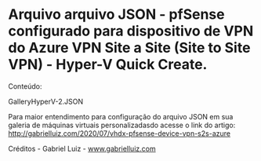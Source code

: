 # Arquivo arquivo JSON - pfSense configurado para dispositivo de VPN do Azure VPN Site a Site (Site to Site VPN) - Hyper-V Quick Create.

Conteúdo:

GalleryHyperV-2.JSON

Para maior entendimento para configuração do arquivo JSON em sua galeria de máquinas virtuais personalizadasdo acesse o link do artigo: http://gabrielluiz.com/2020/07/vhdx-pfsense-device-vpn-s2s-azure

Créditos - Gabriel Luiz - www.gabrielluiz.com
